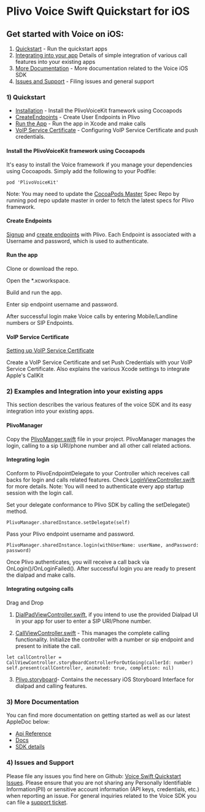 # Plivo Voice Swift Quickstart for iOS

## Get started with Voice on iOS:
1) [Quickstart](https://gist.github.com/Ankish/ccd5ce325c282baad0295aa9051e52d3#1quickstart) - Run the quickstart apps
2) [Integrating into your app](https://gist.github.com/Ankish/ccd5ce325c282baad0295aa9051e52d3#2-examples-and-integration-into-your-existing-apps) Details of simple integration of various call features into your existing apps
3) [More Documentation](https://gist.github.com/Ankish/ccd5ce325c282baad0295aa9051e52d3#3-more-documentation) - More documentation related to the Voice iOS SDK
4) [Issues and Support](https://gist.github.com/Ankish/ccd5ce325c282baad0295aa9051e52d3#4-issues-and-support) - Filing issues and general support

### 1) Quickstart
* [Installation](https://gist.github.com/Ankish/ccd5ce325c282baad0295aa9051e52d3#install-the-plivovoicekit-framework-using-cocoapods) - Install the PlivoVoiceKit framework using Cocoapods
* [CreateEndpoints](https://gist.github.com/Ankish/ccd5ce325c282baad0295aa9051e52d3#create-endpoints) - Create User Endpoints in Plivo
* [Run the App](https://gist.github.com/Ankish/ccd5ce325c282baad0295aa9051e52d3#run-the-app) - Run the app in Xcode and make calls
* [VoIP Service Certificate](https://gist.github.com/Ankish/ccd5ce325c282baad0295aa9051e52d3#run-the-app) - Configuring VoIP Service Certificate and push credentials.

#### Install the PlivoVoiceKit framework using Cocoapods
It's easy to install the Voice framework if you manage your dependencies using Cocoapods. Simply add the following to your Podfile:
```
pod 'PlivoVoiceKit'
```
Note: You may need to update the [CocoaPods Master](https://github.com/CocoaPods/Specs) Spec Repo by running pod repo update master in order to fetch the latest specs for Plivo framework.

#### Create Endpoints
[Signup](https://console.plivo.com/accounts/register/) and [create endpoints](https://manage.plivo.com/accounts/login/) with Plivo. 
Each Endpoint is associated with a Username and password, which is used to authenticate. 

#### Run the app
Clone or download the repo.

Open the *.xcworkspace.

Build and run the app.

Enter sip endpoint username and password.

After successful login make Voice calls by entering Mobile/Landline numbers or SIP Endpoints.

#### VoIP Service Certificate
[Setting up VoIP Service Certificate](https://www.plivo.com/docs/sdk/ios/setting-up-push-credentials/)

Create a VoIP Service Certificate and set Push Credentials with your VoIP Service Certificate. Also explains the various Xcode settings to integrate Apple's CallKit

### 2) Examples and Integration into your existing apps
This section describes the various features of the voice SDK and its easy integration into your existing apps.

#### PlivoManager
Copy the [PlivoManger.swift](https://github.com/Ankish/PlivoExamplesSwift/blob/feature/OutgoingCallEg/OutGoingCall/OutGoingCall/Util/PlivoManager.swift)  file in your project. PlivoManager manages the login, calling to a sip URI/phone number and all other call related actions.

#### Integrating login
Conform to PlivoEndpointDelegate to your Controller which receives call backs for login and calls related features. Check [LoginViewController.swift](https://github.com/Ankish/PlivoExamplesSwift/blob/feature/OutgoingCallEg/OutGoingCall/OutGoingCall/View%20Controllers/LoginViewController.swift) for more details. Note: You will need to authenticate every app startup session with the login call.

Set your delegate conformance to Plivo SDK by calling the setDelegate() method.

```
PlivoManager.sharedInstance.setDelegate(self)
```

Pass your Plivo endpoint username and password.

```
PlivoManager.sharedInstance.login(withUserName: userName, andPassword: password)
```

Once Plivo authenticates, you will receive a call back via OnLogin()/OnLoginFailed(). After successful login you are ready to present the dialpad and make calls.

#### Integrating outgoing calls
Drag and Drop 
1) [DialPadViewController.swift](https://github.com/Ankish/PlivoExamplesSwift/tree/feature/OutgoingCallEg/OutGoingCall/OutGoingCall/View%20Controllers/Plivo%20Controller), if you intend to use the provided Dialpad UI in your app for user to enter a SIP URI/Phone number.

2) [CallViewController.swift](https://github.com/Ankish/PlivoExamplesSwift/tree/feature/OutgoingCallEg/OutGoingCall/OutGoingCall/View%20Controllers/Plivo%20Controller) - This manages the complete calling functionality. Initialize the controller with a number or sip endpoint and present to initiate the call.

```
let callController = CallViewController.storyBoardControllerForOutGoing(callerId: number)
self.present(callController, animated: true, completion: nil)
```

3) [Plivo.storyboard](https://github.com/Ankish/PlivoExamplesSwift/tree/feature/OutgoingCallEg/OutGoingCall/OutGoingCall/View)- Contains the necessary iOS Storyboard Interface for dialpad and calling features.

### 3) More Documentation
You can find more documentation on getting started as well as our latest AppleDoc below:
* [Api Reference](https://api-reference.plivo.com/latest/curl/resources/call/make-a-call)
* [Docs](https://www.plivo.com/docs/getting-started/)
* [SDK details](https://www.plivo.com/docs/sdk/ios/v2/)

### 4) Issues and Support
Please file any issues you find here on Github: [Voice Swift Quickstart Issues](https://github.com/Ankish/PlivoExamplesSwift/issues). 
Please ensure that you are not sharing any Personally Identifiable Information(PII) or sensitive account information (API keys, credentials, etc.) when reporting an issue.
For general inquiries related to the Voice SDK you can file a [support ticket](https://support.plivo.com/support/home).
